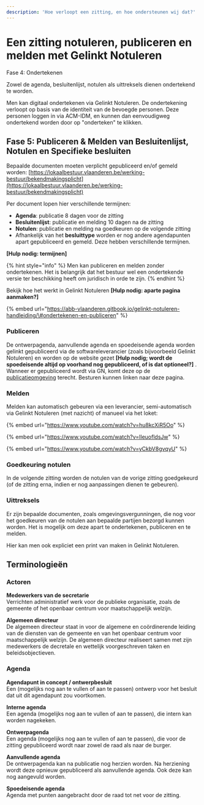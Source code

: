 ```yaml
---
description: 'Hoe verloopt een zitting, en hoe ondersteunen wij dat?'
---
```


# Een zitting notuleren, publiceren en melden met Gelinkt Notuleren

Fase 4: Ondertekenen

Zowel de agenda, besluitenlijst, notulen als uittreksels dienen ondertekend te worden.

Men kan digitaal ondertekenen via Gelinkt Notuleren. De ondertekening verloopt op basis van de identiteit van de bevoegde personen. Deze personen loggen in via ACM-IDM, en kunnen dan eenvoudigweg ondertekend worden door op "onderteken" te klikken.

## Fase 5: Publiceren & Melden van Besluitenlijst, Notulen en Specifieke besluiten

Bepaalde documenten moeten verplicht gepubliceerd en/of gemeld worden: [https://lokaalbestuur.vlaanderen.be/werking-bestuur/bekendmakingsplicht](https://lokaalbestuur.vlaanderen.be/werking-bestuur/bekendmakingsplicht)

Per document lopen hier verschillende termijnen:

* **Agenda**: publicatie 8 dagen voor de zitting
* **Besluitenlijst**: publicatie en melding 10 dagen na de zitting
* **Notulen**: publicatie en melding na goedkeuren op de volgende zitting
* Afhankelijk van het **besluittype** worden er nog andere agendapunten apart gepubliceerd en gemeld. Deze hebben verschillende termijnen.

**\[Hulp nodig: termijnen\]**

{% hint style="info" %}
Men kan publiceren en melden zonder ondertekenen. Het is belangrijk dat het bestuur wel een ondertekende versie ter beschikking heeft om juridisch in orde te zijn.
{% endhint %}

Bekijk hoe het werkt in Gelinkt Notuleren **\[Hulp nodig: aparte pagina aanmaken?\]**

{% embed url="https://abb-vlaanderen.gitbook.io/gelinkt-notuleren-handleiding/\#ondertekenen-en-publiceren" %}

### Publiceren

De ontwerpagenda, aanvullende agenda en spoedeisende agenda worden gelinkt gepubliceerd via de softwareleverancier \(zoals bijvoorbeeld Gelinkt Notuleren\) en worden op de website gezet **\[Hulp nodig; wordt de spoedeisende altijd op voorhand nog gepubliceerd, of is dat optioneel?\]** . Wanneer er gepubliceerd wordt via GN, komt deze op de [publicatieomgeving](http://publicatie.gelinkt-notuleren.vlaanderen.be) terecht. Besturen kunnen linken naar deze pagina.

### Melden

Melden kan automatisch gebeuren via een leverancier, semi-automatisch via Gelinkt Notuleren \(met nazicht\) of manueel via het loket:

{% embed url="https://www.youtube.com/watch?v=hu8kcXiR5Oo" %}

{% embed url="https://www.youtube.com/watch?v=lIeuofldsJw" %}

{% embed url="https://www.youtube.com/watch?v=yCkbV8gvqyU" %}

### Goedkeuring notulen

In de volgende zitting worden de notulen van de vorige zitting goedgekeurd \(of de zitting erna, indien er nog aanpassingen dienen te gebeuren\).

### Uittreksels

Er zijn bepaalde documenten, zoals omgevingsvergunningen, die nog voor het goedkeuren van de notulen aan bepaalde partijen bezorgd kunnen worden. Het is mogelijk om deze apart te ondertekenen, publiceren en te melden.

Hier kan men ook expliciet een print van maken in Gelinkt Notuleren.

## Terminologieën

### Actoren

**Medewerkers van de secretarie**  
Verrichten administratief werk voor de publieke organisatie, zoals de gemeente of het openbaar centrum voor maatschappelijk welzijn.

**Algemeen directeur**  
De algemeen directeur staat in voor de algemene en coördinerende leiding van de diensten van de gemeente en van het openbaar centrum voor maatschappelijk welzijn. De algemeen directeur realiseert samen met zijn medewerkers de decretale en wettelijk voorgeschreven taken en beleidsobjectieven.

### Agenda

**Agendapunt in concept / ontwerpbesluit**  
Een \(mogelijks nog aan te vullen of aan te passen\) ontwerp voor het besluit dat uit dit agendapunt zou voortkomen.

**Interne agenda**  
Een agenda \(mogelijks nog aan te vullen of aan te passen\), die intern kan worden nagekeken.

**Ontwerpagenda**  
Een agenda \(mogelijks nog aan te vullen of aan te passen\), die voor de zitting gepubliceerd wordt naar zowel de raad als naar de burger.

**Aanvullende agenda**  
De ontwerpagenda kan na publicatie nog herzien worden. Na herziening wordt deze opnieuw gepubliceerd als aanvullende agenda. Ook deze kan nog aangevuld worden.

**Spoedeisende agenda**  
Agenda met punten aangebracht door de raad tot net voor de zitting.

